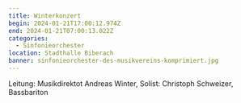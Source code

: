 ```yaml
---
title: Winterkonzert
begin: 2024-01-21T17:00:12.974Z
end: 2024-01-21T07:00:13.022Z
categories:
  - Sinfonieorchester
location: Stadthalle Biberach
banner: sinfonieorchester-des-musikvereins-komprimiert.jpg
---
```

Leitung: Musikdirektot Andreas Winter, Solist: Christoph Schweizer, Bassbariton